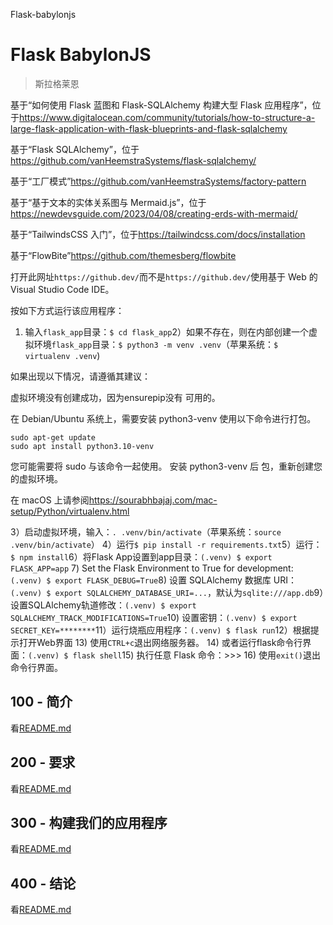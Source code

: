 Flask-babylonjs

# Flask BabylonJS

> 斯拉格莱恩

基于“如何使用 Flask 蓝图和 Flask-SQLAlchemy 构建大型 Flask 应用程序”，位于<https://www.digitalocean.com/community/tutorials/how-to-structure-a-large-flask-application-with-flask-blueprints-and-flask-sqlalchemy>

基于“Flask SQLAlchemy”，位于<https://github.com/vanHeemstraSystems/flask-sqlalchemy/>

基于“工厂模式”<https://github.com/vanHeemstraSystems/factory-pattern>

基于“基于文本的实体关系图与 Mermaid.js”，位于<https://newdevsguide.com/2023/04/08/creating-erds-with-mermaid/>

基于“TailwindsCSS 入门”，位于<https://tailwindcss.com/docs/installation>

基于“FlowBite”<https://github.com/themesberg/flowbite>

打开此网址`https://github.dev/`而不是`https://github.dev/`使用基于 Web 的 Visual Studio Code IDE。

按如下方式运行该应用程序：

1) 输入`flask_app`目录：`$ cd flask_app`2）如果不存在，则在内部创建一个虚拟环境`flask_app`目录：`$ python3 -m venv .venv`（苹果系统：`$ virtualenv .venv`)

如果出现以下情况，请遵循其建议：

虚拟环境没有创建成功，因为ensurepip没有
可用的。

在 Debian/Ubuntu 系统上，需要安装 python3-venv
使用以下命令进行打包。

    sudo apt-get update
    sudo apt install python3.10-venv

您可能需要将 sudo 与该命令一起使用。  安装 python3-venv 后
包，重新创建您的虚拟环境。

在 macOS 上请参阅<https://sourabhbajaj.com/mac-setup/Python/virtualenv.html>

3）启动虚拟环境，输入：`. .venv/bin/activate`（苹果系统：`source .venv/bin/activate`）
4）运行`$ pip install -r requirements.txt`5）运行：`$ npm install`6）将Flask App设置到app目录：`(.venv) $ export FLASK_APP=app`
7) Set the Flask Environment to True for development: `(.venv) $ export FLASK_DEBUG=True`8) 设置 SQLAlchemy 数据库 URI：`(.venv) $ export SQLALCHEMY_DATABASE_URI=...`，默认为`sqlite:///app.db`9）设置SQLAlchemy轨道修改：`(.venv) $ export SQLALCHEMY_TRACK_MODIFICATIONS=True`10) 设置密钥：`(.venv) $ export SECRET_KEY=********`11）运行烧瓶应用程序：`(.venv) $ flask run`12）根据提示打开Web界面
13) 使用`CTRL+c`退出网络服务器。
14) 或者运行flask命令行界面：`(.venv) $ flask shell`15) 执行任意 Flask 命令：>>>
16) 使用`exit()`退出命令行界面。

## 100 - 简介

看[README.md](./100/README.md)

## 200 - 要求

看[README.md](./200/README.md)

## 300 - 构建我们的应用程序

看[README.md](./300/README.md)

## 400 - 结论

看[README.md](./400/README.md)
